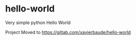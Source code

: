 # hello-world
Very simple python Hello World

Project Moved to https://gitlab.com/xavierbaude/hello-world
